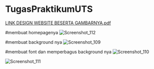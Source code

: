 # TugasPraktikumUTS
[LINK DESIGN WEBSITE BESERTA GAMBARNYA.pdf](https://github.com/Axeldanovan/TugasPraktikumUTS/files/6412756/LINK.DESIGN.WEBSITE.BESERTA.GAMBARNYA.pdf)

#membuat homepagenya
![Screenshot_112](https://user-images.githubusercontent.com/81457697/116838939-81a24080-abfa-11eb-8fdf-2138c634bcf2.png)

#membuat background nya
![Screenshot_109](https://user-images.githubusercontent.com/81457697/116839050-fbd2c500-abfa-11eb-868d-f69e2a2068a2.png)

#membuat font dan memperbagus background nya
![Screenshot_110](https://user-images.githubusercontent.com/81457697/116838982-aac2d100-abfa-11eb-939a-7a8b4d1e5e2a.png)

![Screenshot_111](https://user-images.githubusercontent.com/81457697/116838983-abf3fe00-abfa-11eb-8284-e765c7a1d18d.png)



